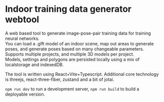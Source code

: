 # Indoor training data generator webtool

A web based tool to generate image-pose-pair training data for training neural networks.  
You can load a .glft model of an indoor scene, map out areas to generate poses, and generate poses based on many changeable parameters.  
Supports multiple projects, and multiple 3D models per project.  
Models, settings and polygons are persisted locally using a mix of localstorage and indexedDB.

The tool is written using React+Vite+Typescript.
Additional core technology is threejs, react-three-fiber, zustand and a bit of jotai.

`npm run dev` to run a development server, `npm run build` to build a deployable version.
